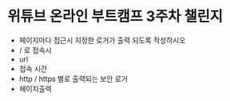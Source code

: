 # 위튜브 온라인 부트캠프 3주차 챌린지

- 페이지마다 접근시 지정한 로거가 출력 되도록 작성하시오
- / 로 접속시
- url
- 접속 시간
- http / https 별로 출력되는 보안 로거
- 페이지출력
